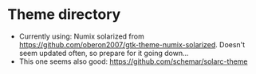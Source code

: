# Theme directory
* Currently using: Numix solarized from https://github.com/oberon2007/gtk-theme-numix-solarized. Doesn't seem updated often, so prepare for it going down...
* This one seems also good: https://github.com/schemar/solarc-theme
